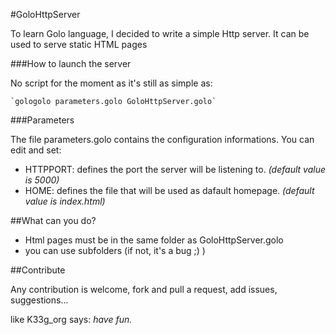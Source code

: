 #GoloHttpServer

To learn Golo language, I decided to write a simple Http server.
It can be used to serve static HTML pages

###How to launch the server

No script for the moment as it's still as simple as:

	`gologolo parameters.golo GoloHttpServer.golo`

###Parameters

The file parameters.golo contains the configuration informations.
You can edit and set:

- HTTPPORT: defines the port the server will be listening to. *(default value is 5000)*
- HOME: defines the file that will be used as dafault homepage. *(default value is index.html)*

##What can you do?

- Html pages must be in the same folder as GoloHttpServer.golo
- you can use subfolders (if not, it's a bug ;) )

##Contribute

Any contribution is welcome, fork and pull a request, add issues, suggestions...

like K33g_org says:
*have fun.*